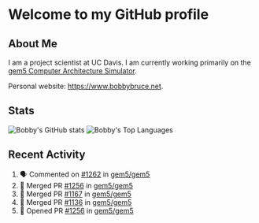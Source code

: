 # Welcome to my GitHub profile

## About Me

I am a project scientist at UC Davis. I am currently working primarily on the [gem5 Computer Architecture Simulator](https://github.com/gem5).

Personal website: <https://www.bobbybruce.net>.

## Stats

![Bobby's GitHub stats](https://github-readme-stats.vercel.app/api?username=bobbyrbruce&show_icons=true&theme=responsive&include_all_commits=true&count_private=true&show=reviews&disable_animations=true)
![Bobby's Top Languages ](https://github-readme-stats.vercel.app/api/top-langs/?username=bobbyrbruce&layout=compact&theme=responsive&count_private=true&langs_count=10&disable_animations=true)

## Recent Activity

<!--START_SECTION:activity-->
1. 🗣 Commented on [#1262](https://github.com/gem5/gem5/pull/1262#issuecomment-2179595111) in [gem5/gem5](https://github.com/gem5/gem5)
2. 🎉 Merged PR [#1256](https://github.com/gem5/gem5/pull/1256) in [gem5/gem5](https://github.com/gem5/gem5)
3. 🎉 Merged PR [#1167](https://github.com/gem5/gem5/pull/1167) in [gem5/gem5](https://github.com/gem5/gem5)
4. 🎉 Merged PR [#1136](https://github.com/gem5/gem5/pull/1136) in [gem5/gem5](https://github.com/gem5/gem5)
5. 💪 Opened PR [#1256](https://github.com/gem5/gem5/pull/1256) in [gem5/gem5](https://github.com/gem5/gem5)
<!--END_SECTION:activity-->
